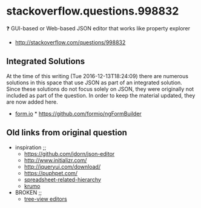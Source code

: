 # stackoverflow.questions.998832

:question: GUI-based or Web-based JSON editor that works like property explorer

* http://stackoverflow.com/questions/998832

## Integrated Solutions

At the time of this writing (Tue 2016-12-13T18:24:09) there are numerous solutions in this space that use JSON as part of an integrated solution. Since these solutions do not focus solely on JSON, they were originally not included as part of the question. In order to keep the material updated, they are now added here.

* [form.io](https://form.io/#/)
      * https://github.com/formio/ngFormBuilder

## Old links from original question

* inspiration ;; 
    * https://github.com/jdorn/json-editor
    * http://www.initializr.com/
    * http://jqueryui.com/download/
    * https://puphpet.com/
    * [spreadsheet-related-hierarchy](http://help.smartsheet.com/customer/portal/articles/504734-hierarchy-indenting-outdenting-rows)
    * [krumo](http://stackoverflow.com/questions/2141585)
* BROKEN ;; 
    * [tree-view editors](http://www.slant.co/topics/2213/~what-are-the-best-wysiwyg-tree-view-etc-editors-for-json-xml-yaml-toml-data-files)

